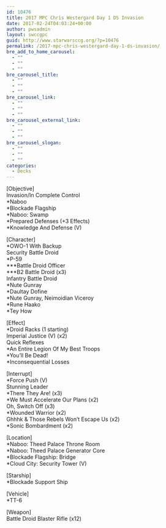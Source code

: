 ```yaml
---
id: 10476
title: 2017 MPC Chris Westergard Day 1 DS Invasion
date: 2017-02-24T04:03:24+00:00
author: pwsadmin
layout: swccgpc
guid: http://www.starwarsccg.org/?p=10476
permalink: /2017-mpc-chris-westergard-day-1-ds-invasion/
bre_add_to_home_carousel:
  - ""
  - ""
  - ""
bre_carousel_title:
  - ""
  - ""
  - ""
bre_carousel_link:
  - ""
  - ""
  - ""
bre_carousel_external_link:
  - ""
  - ""
  - ""
bre_carousel_slogan:
  - ""
  - ""
  - ""
categories:
  - Decks
---
```

[Objective]  
Invasion/In Complete Control  
*Naboo  
*Blockade Flagship  
*Naboo: Swamp  
*Prepared Defenses (+3 Effects)  
*Knowledge And Defense (V)

[Character]  
*OWO-1 With Backup  
Security Battle Droid  
*P-59  
\***Battle Droid Officer  
\***B2 Battle Droid (x3)  
Infantry Battle Droid  
*Nute Gunray  
*Daultay Dofine  
*Nute Gunray, Neimoidian Viceroy  
*Rune Haako  
*Tey How

[Effect]  
*Droid Racks (1 starting)  
Imperial Justice (V) (x2)  
Quick Reflexes  
*An Entire Legion Of My Best Troops  
*You&#8217;ll Be Dead!  
*Inconsequential Losses

[Interrupt]  
*Force Push (V)  
Stunning Leader  
*There They Are! (x3)  
*We Must Accelerate Our Plans (x2)  
Oh, Switch Off (x3)  
*Wounded Warrior (x2)  
Ghhhk & Those Rebels Won&#8217;t Escape Us (x2)  
*Sonic Bombardment (x2)

[Location]  
*Naboo: Theed Palace Throne Room  
*Naboo: Theed Palace Generator Core  
*Blockade Flagship: Bridge  
*Cloud City: Security Tower (V)

[Starship]  
*Blockade Support Ship

[Vehicle]  
*TT-6

[Weapon]  
Battle Droid Blaster Rifle (x12)